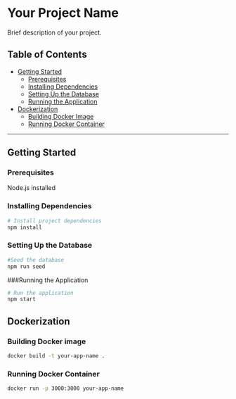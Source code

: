 # Your Project Name

Brief description of your project.

## Table of Contents

- [Getting Started](#getting-started)
  - [Prerequisites](#prerequisites)
  - [Installing Dependencies](#installing-dependencies)
  - [Setting Up the Database](#setting-up-the-database)
  - [Running the Application](#running-the-application)
- [Dockerization](#dockerization)
  - [Building Docker Image](#building-docker-image)
  - [Running Docker Container](#running-docker-container)


---

## Getting Started

### Prerequisites
Node.js installed


### Installing Dependencies

```bash
# Install project dependencies
npm install
```
### Setting Up the Database

```bash
#Seed the database
npm run seed
```

###Running the Application

```bash
# Run the application
npm start
```
## Dockerization

### Building Docker image

```bash
docker build -t your-app-name .
```

### Running Docker Container

```bash
docker run -p 3000:3000 your-app-name
```
